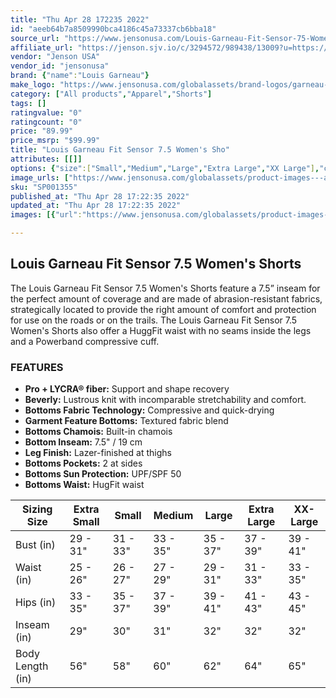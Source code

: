 ```yaml
---
title: "Thu Apr 28 172235 2022"
id: "aeeb64b7a8509990bca4186c45a73337cb6bba18"
source_url: "https://www.jensonusa.com/Louis-Garneau-Fit-Sensor-75-Womens-Sho"
affiliate_url: "https://jenson.sjv.io/c/3294572/989438/13009?u=https://www.jensonusa.com/Louis-Garneau-Fit-Sensor-75-Womens-Sho"
vendor: "Jenson USA"
vendor_id: "jensonusa"
brand: {"name":"Louis Garneau"}
make_logo: "https://www.jensonusa.com/globalassets/brand-logos/garneau-logo.png"
category: ["All products","Apparel","Shorts"]
tags: []
ratingvalue: "0"
ratingcount: "0"
price: "89.99"
price_msrp: "$99.99"
title: "Louis Garneau Fit Sensor 7.5 Women's Sho"
attributes: [[]]
options: {"size":["Small","Medium","Large","Extra Large","XX Large"],"color":["Shiraz","Black"],"availability":"Only 1 Left"}
image_urls: ["https://www.jensonusa.com/globalassets/product-images---all-assets/louis-garneau/sp001355-shiraz.jpg","https://www.jensonusa.com/globalassets/product-images---all-assets/louis-garneau/sp001355_1-shiraz.jpg","https://www.jensonusa.com/globalassets/product-images---all-assets/louis-garneau/sp001355_2-shiraz.jpg","https://www.jensonusa.com/globalassets/product-images---all-assets/louis-garneau/sp001355_3-shiraz.jpg","https://www.jensonusa.com/globalassets/product-images---all-assets/louis-garneau/sp001355_4-shiraz.jpg","https://www.jensonusa.com/globalassets/product-images---all-assets/louis-garneau/sp001355_5-shiraz.jpg"]
sku: "SP001355"
published_at: "Thu Apr 28 17:22:35 2022"
updated_at: "Thu Apr 28 17:22:35 2022"
images: [{"url":"https://www.jensonusa.com/globalassets/product-images---all-assets/louis-garneau/sp001355-shiraz.jpg","path":"full/0853865b737f95dbb312d584a376bd14b78ab922.jpg","checksum":"0ba387befb318954f44740c9b36b03aa","status":"downloaded"},{"url":"https://www.jensonusa.com/globalassets/product-images---all-assets/louis-garneau/sp001355_1-shiraz.jpg","path":"full/6a2fdfb957a38ee5a8054cd65e375dbc1e40a617.jpg","checksum":"6e78f32fcaa47d0d247e9be0a17487b2","status":"downloaded"},{"url":"https://www.jensonusa.com/globalassets/product-images---all-assets/louis-garneau/sp001355_2-shiraz.jpg","path":"full/5fc84efc44d115a8abe6fb4ec67912eaa3b5a27f.jpg","checksum":"9161c8fa2d82c72ddad1f311651e1784","status":"downloaded"},{"url":"https://www.jensonusa.com/globalassets/product-images---all-assets/louis-garneau/sp001355_3-shiraz.jpg","path":"full/eda97af716c2e8a1b2bab14ce936ad5bbbc49768.jpg","checksum":"49f412dd0f71242d860a0fa5c8c12e60","status":"downloaded"},{"url":"https://www.jensonusa.com/globalassets/product-images---all-assets/louis-garneau/sp001355_4-shiraz.jpg","path":"full/1bf375165b079b67e10f9943361ef6d944ddb8d3.jpg","checksum":"7a62ca2335571346172f2ed69f93e032","status":"downloaded"},{"url":"https://www.jensonusa.com/globalassets/product-images---all-assets/louis-garneau/sp001355_5-shiraz.jpg","path":"full/270228a04080005df8c773b575607265ab13865d.jpg","checksum":"c05df2a69b8cdf9d3ecd49c85d2aaf61","status":"downloaded"}]

---
```

## Louis Garneau Fit Sensor 7.5 Women's Shorts

The Louis Garneau Fit Sensor 7.5 Women's Shorts feature a 7.5” inseam for the
perfect amount of coverage and are made of abrasion-resistant fabrics,
strategically located to provide the right amount of comfort and protection
for use on the roads or on the trails. The Louis Garneau Fit Sensor 7.5
Women's Shorts also offer a HuggFit waist with no seams inside the legs and a
Powerband compressive cuff.

### FEATURES

  * **Pro + LYCRA® fiber:** Support and shape recovery
  * **Beverly:** Lustrous knit with incomparable stretchability and comfort.
  * **Bottoms Fabric Technology:** Compressive and quick-drying
  * **Garment Feature Bottoms:** Textured fabric blend
  * **Bottoms Chamois:** Built-in chamois
  * **Bottom Inseam:** 7.5" / 19 cm
  * **Leg Finish:** Lazer-finished at thighs
  * **Bottoms Pockets:** 2 at sides
  * **Bottoms Sun Protection:** UPF/SPF 50
  * **Bottoms Waist:** HugFit waist

Sizing Size | Extra Small | Small | Medium | Large | Extra Large | XX-Large  
---|---|---|---|---|---|---  
Bust (in) | 29 - 31" | 31 - 33" | 33 - 35" | 35 - 37" | 37 - 39" | 39 - 41"  
Waist (in) | 25 - 26" | 26 - 27" | 27 - 29" | 29 - 31" | 31 - 33" | 33 - 35"  
Hips (in) | 33 - 35" | 35 - 37" | 37 - 39" | 39 - 41" | 41 - 43" | 43 - 45"  
Inseam (in) | 29" | 30" | 31" | 32" | 32" | 32"  
Body Length (in) | 56" | 58" | 60" | 62" | 64" | 65"

